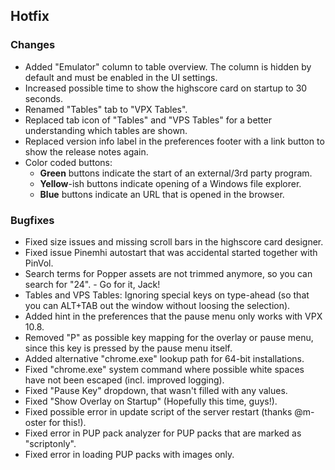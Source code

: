 ## Hotfix

### Changes

- Added "Emulator" column to table overview. The column is hidden by default and must be enabled in the UI settings.
- Increased possible time to show the highscore card on startup to 30 seconds.
- Renamed "Tables" tab to "VPX Tables".
- Replaced tab icon of "Tables" and "VPS Tables" for a better understanding which tables are shown.
- Replaced version info label in the preferences footer with a link button to show the release notes again.
- Color coded buttons:
  - **Green** buttons indicate the start of an external/3rd party program.
  - **Yellow**-ish buttons indicate opening of a Windows file explorer.
  - **Blue** buttons indicate an URL that is opened in the browser.

### Bugfixes

- Fixed size issues and missing scroll bars in the highscore card designer.
- Fixed issue Pinemhi autostart that was accidental started together with PinVol.
- Search terms for Popper assets are not trimmed anymore, so you can search for "24". - Go for it, Jack!
- Tables and VPS Tables: Ignoring special keys on type-ahead (so that you can ALT+TAB out the window without loosing the selection).
- Added hint in the preferences that the pause menu only works with VPX 10.8.
- Removed "P" as possible key mapping for the overlay or pause menu, since this key is pressed by the pause menu itself.
- Added alternative "chrome.exe" lookup path for 64-bit installations.
- Fixed "chrome.exe" system command where possible white spaces have not been escaped (incl. improved logging).
- Fixed "Pause Key" dropdown, that wasn't filled with any values.
- Fixed "Show Overlay on Startup" (Hopefully this time, guys!).
- Fixed possible error in update script of the server restart (thanks @m-oster for this!).
- Fixed error in PUP pack analyzer for PUP packs that are marked as "scriptonly".
- Fixed error in loading PUP packs with images only.